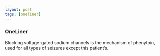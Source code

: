 ```yaml
---
layout: post
tags: [oneliner]
---
```



### OneLiner

Blocking voltage-gated sodium channels is the mechanism of phenytoin, used for all types of seizures except this patient’s.
